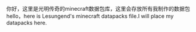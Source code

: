 你好，这里是光明传奇的minecraft数据包库，这里会存放所有我制作的数据包
hello，here is Lesungend's minecraft datapacks file.I will place my datapacks here.
